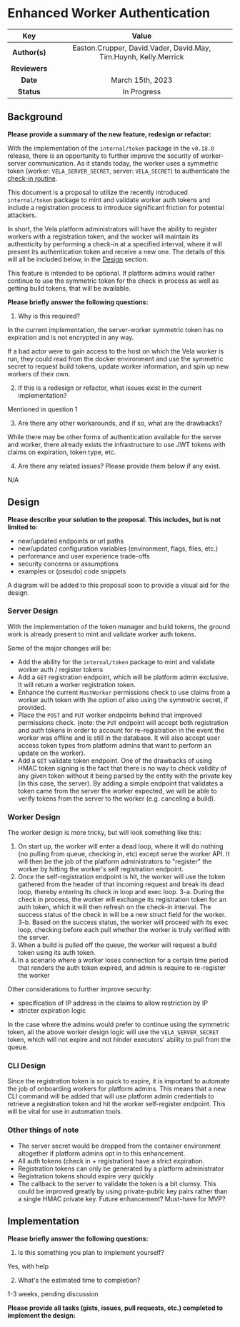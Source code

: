 # Enhanced Worker Authentication

<!--
The name of this markdown file should:

1. Short and contain no more then 30 characters

2. Contain the date of submission in MM-DD format

3. Clearly state what the proposal is being submitted for
-->

| Key           | Value                                                                                |
| :-----------: | :----------------------------------------------------------------------------------: |
| **Author(s)** | Easton.Crupper, David.Vader, David.May, Tim.Huynh, Kelly.Merrick                      |
| **Reviewers** |                                                                                      |
| **Date**      | March 15th, 2023                                                                  |
| **Status**    | In Progress                                                                          |

<!--
If you're already working with someone, please add them to the proper author/reviewer category.

If not, please leave the reviewer category empty and someone from the Vela team will assign it to themself.

Here is a brief explanation of the different proposal statuses:

1. Reviewed: The proposal is currently under review or has been reviewed.

2. Accepted: The proposal has been accepted and is ready for implementation.

3. In Progress: An accepted proposal is being implemented by actual work.

NOTE: The design is subject to change during this phase.

4. Cancelled: While or before implementation the proposal was cancelled.

NOTE: This can happen for a multitude of reasons.

5. Complete: This feature/change is implemented.
-->

## Background

<!--
This section is intended to describe the new feature, redesign or refactor.
-->

**Please provide a summary of the new feature, redesign or refactor:**

<!--
Provide your description here.
-->

With the implementation of the `internal/token` package in the `v0.18.0` release, there is an opportunity to further improve the security of worker-server communication. As it stands today, the worker uses a symmetric token (worker: `VELA_SERVER_SECRET`, server: `VELA_SECRET`) to authenticate the [check-in routine](https://github.com/go-vela/worker/blob/main/cmd/vela-worker/register.go). 

This document is a proposal to utilize the recently introduced `internal/token` package to mint and validate worker auth tokens and include a registration process to introduce significant friction for potential attackers.

In short, the Vela platform administrators will have the ability to register workers with a registration token, and the worker will maintain its authenticity by performing a check-in at a specified interval, where it will present its authentication token and receive a new one. The details of this will all be included below, in the [Design](03-12_worker-auth.md#design) section.

This feature is intended to be optional. If platform admins would rather continue to use the symmetric token for the check in process as well as getting build tokens, that will be available.


**Please briefly answer the following questions:**

1. Why is this required?

<!-- Answer here -->

In the current implementation, the server-worker symmetric token has no expiration and is not encrypted in any way. 

If a bad actor were to gain access to the host on which the Vela worker is run, they could read from the docker environment and use the symmetric secret to request build tokens, update worker information, and spin up new workers of their own.

2. If this is a redesign or refactor, what issues exist in the current implementation?

<!-- Answer here -->

Mentioned in question 1

3. Are there any other workarounds, and if so, what are the drawbacks?

<!-- Answer here -->

While there may be other forms of authentication available for the server and worker, there already exists the infrastructure to use JWT tokens with claims on expiration, token type, etc.

4. Are there any related issues? Please provide them below if any exist.

<!-- Answer here -->

N/A

## Design

<!--
This section is intended to explain the solution design for the proposal.

NOTE: If there are no current plans for a solution, please leave this section blank.
-->

**Please describe your solution to the proposal. This includes, but is not limited to:**

* new/updated endpoints or url paths
* new/updated configuration variables (environment, flags, files, etc.)
* performance and user experience trade-offs
* security concerns or assumptions
* examples or (pseudo) code snippets

<!-- Answer here -->

A diagram will be added to this proposal soon to provide a visual aid for the design.

### Server Design

With the implementation of the token manager and build tokens, the ground work is already present to mint and validate worker auth tokens.

Some of the major changes will be:

- Add the ability for the `internal/token` package to mint and validate worker auth / register tokens
- Add a `GET` registration endpoint, which will be platform admin exclusive. It will return a worker registration token.
- Enhance the current `MustWorker` permissions check to use claims from a worker auth token with the option of also using the symmetric secret, if provided. 
- Place the `POST` and `PUT` worker endpoints behind that improved permissions check. (note: the `PUT` endpoint will accept both registration and auth tokens in order to account for re-registration in the event the worker was offline and is still in the database. It will also accept user access token types from platform admins that want to perform an update on the worker).
- Add a `GET` validate token endpoint. One of the drawbacks of using HMAC token signing is the fact that there is no way to check validity of any given token without it being parsed by the entity with the private key (in this case, the server). By adding a simple endpoint that validates a token came from the server the worker expected, we will be able to verify tokens from the server to the worker (e.g. canceling a build).

### Worker Design

The worker design is more tricky, but will look something like this:

1. On start up, the worker will enter a dead loop, where it will do nothing (no pulling from queue, checking in, etc) except serve the worker API. It will then be the job of the platform administrators to "register" the worker by hitting the worker's self registration endpoint.
2. Once the self-registration endpoint is hit, the worker will use the token gathered from the header of that incoming request and break its dead loop, thereby entering its check in loop and exec loop.
3-a. During the check in process, the worker will exchange its registration token for an auth token, which it will then refresh on the check-in interval. The success status of the check in will be a new struct field for the worker.
3-b. Based on the success status, the worker will proceed with its exec loop, checking before each pull whether the worker is truly verified with the server.
4. When a build is pulled off the queue, the worker will request a build token using its auth token.
5. In a scenario where a worker loses connection for a certain time period that renders the auth token expired, and admin is require to re-register the worker

Other considerations to further improve security:
- specification of IP address in the claims to allow restriction by IP
- stricter expiration logic

In the case where the admins would prefer to continue using the symmetric token, all the above worker design logic will use the `VELA_SERVER_SECRET` token, which will not expire and not hinder executors' ability to pull from the queue.

### CLI Design

Since the registration token is so quick to expire, it is important to automate the job of onboarding workers for platform admins. This means that a new CLI command will be added that will use platform admin credentials to retrieve a registration token and hit the worker self-register endpoint. This will be vital for use in automation tools.

### Other things of note

- The server secret would be dropped from the container environment altogether if platform admins opt in to this enhancement.
- All auth tokens (check in + registration) have a strict expiration.
- Registration tokens can only be generated by a platform administrator
- Registration tokens should expire very quickly
- The callback to the server to validate the token is a bit clumsy. This could be improved greatly by using private-public key pairs rather than a single HMAC private key. Future enhancement? Must-have for MVP?


## Implementation

<!--
This section is intended to explain how the solution will be implemented for the proposal.

NOTE: If there are no current plans for implementation, please leave this section blank.
-->

**Please briefly answer the following questions:**

1. Is this something you plan to implement yourself?

<!-- Answer here -->

Yes, with help

2. What's the estimated time to completion?

<!-- Answer here -->

1-3 weeks, pending discussion

**Please provide all tasks (gists, issues, pull requests, etc.) completed to implement the design:**

<!-- Answer here -->
